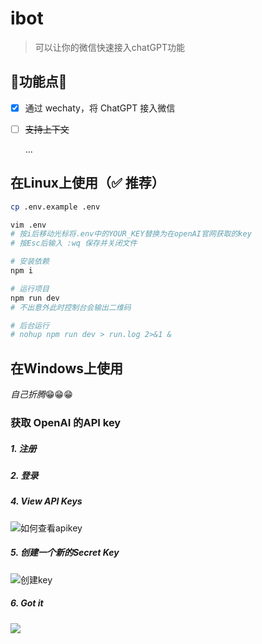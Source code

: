 # ibot



> 可以让你的微信快速接入chatGPT功能

## 🙌功能点🙌

- [x] 通过 wechaty，将 ChatGPT 接入微信

- [ ] <del>支持上下文</del>

  ...

## 在Linux上使用（✅ 推荐）

```sh
cp .env.example .env

vim .env
# 按i后移动光标将.env中的YOUR_KEY替换为在openAI官网获取的key
# 按Esc后输入 :wq 保存并关闭文件

# 安装依赖
npm i

# 运行项目
npm run dev
# 不出意外此时控制台会输出二维码

# 后台运行
# nohup npm run dev > run.log 2>&1 &
```





## 在Windows上使用

*自己折腾*😁😁😁



### 获取 OpenAI 的API key

[https://beta.openai.com/]: https://beta.openai.com/	"openAI官网"

##### 1. 注册

##### 2. 登录

##### 4. View API Keys

![如何查看apikey](.\assets\img\Snipaste_2022-12-12_20-30-06.png)

##### 5. 创建一个新的Secret Key

![创建key](.\assets\img\Snipaste_2022-12-12_20-31-10.png)

##### 6. Got it

![](.\assets\img\Snipaste_2022-12-12_20-34-54.png)

